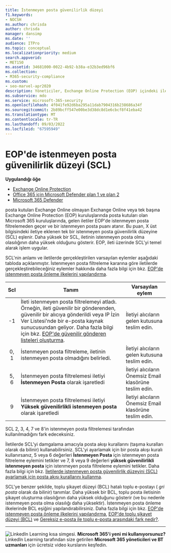 ```yaml
---
title: İstenmeyen posta güvenilirlik düzeyi
f1.keywords:
- NOCSH
ms.author: chrisda
author: chrisda
manager: dansimp
ms.date: ''
audience: ITPro
ms.topic: conceptual
ms.localizationpriority: medium
search.appverid:
- MET150
ms.assetid: 34681000-0022-4b92-b38a-e32b3ed96bf6
ms.collection:
- M365-security-compliance
ms.custom:
- seo-marvel-apr2020
description: Yöneticiler, Exchange Online Protection (EOP) içindeki iletilere uygulanan istenmeyen posta güvenilirlik düzeyi (SCL) hakkında bilgi edinebilir.
ms.subservice: mdo
ms.service: microsoft-365-security
ms.openlocfilehash: 4f041fe92d6ba295a11dab7904316b238686a34f
ms.sourcegitcommit: 2b89bcff547e00be3d38dc8d1e6cbcf8f41eba42
ms.translationtype: MT
ms.contentlocale: tr-TR
ms.lasthandoff: 09/03/2022
ms.locfileid: "67595949"
---
```

# <a name="spam-confidence-level-scl-in-eop"></a>EOP'de istenmeyen posta güvenilirlik düzeyi (SCL)

**Uygulandığı öğe**
- [Exchange Online Protection](exchange-online-protection-overview.md)
- [Office 365 için Microsoft Defender plan 1 ve plan 2](defender-for-office-365.md)
- [Microsoft 365 Defender](../defender/microsoft-365-defender.md)

posta kutuları Exchange Online olmayan Exchange Online veya tek başına Exchange Online Protection (EOP) kuruluşlarında posta kutuları olan Microsoft 365 kuruluşlarında, gelen iletiler EOP'de istenmeyen posta filtrelemeden geçer ve bir istenmeyen posta puanı atanır. Bu puan, X üst bilgisindeki iletiye eklenen tek bir istenmeyen posta güvenilirlik düzeyine (SCL) eşlenir. Daha yüksek bir SCL, iletinin istenmeyen posta olma olasılığının daha yüksek olduğunu gösterir. EOP, ileti üzerinde SCL'yi temel alarak işlem uygular.

SCL'nin anlamı ve iletilerde gerçekleştirilen varsayılan eylemler aşağıdaki tabloda açıklanmıştır. İstenmeyen posta filtreleme kararına göre iletilerde gerçekleştirebileceğiniz eylemler hakkında daha fazla bilgi için bkz. [EOP'de istenmeyen posta önleme ilkelerini yapılandırma](configure-your-spam-filter-policies.md).

|Scl|Tanım|Varsayılan eylem|
|:---:|---|---|
|-1|İleti istenmeyen posta filtrelemeyi atladı. Örneğin, ileti güvenilir bir gönderenden, güvenilir bir alıcıya gönderildi veya IP İzin Ver Listesi'nde bir e-posta kaynak sunucusundan geliyor. Daha fazla bilgi için bkz. [EOP'de güvenilir gönderen listeleri oluşturma](create-safe-sender-lists-in-office-365.md).|İletiyi alıcıların gelen kutusuna teslim edin.|
|0, 1|İstenmeyen posta filtreleme, iletinin istenmeyen posta olmadığını belirledi.|İletiyi alıcıların gelen kutusuna teslim edin.|
|5, 6|İstenmeyen posta filtrelemesi iletiyi **İstenmeyen Posta** olarak işaretledi|İletiyi alıcıların Önemsiz Email klasörüne teslim edin.|
|9|İstenmeyen posta filtrelemesi iletiyi **Yüksek güvenilirlikli istenmeyen posta** olarak işaretledi|İletiyi alıcıların Önemsiz Email klasörüne teslim edin.|

SCL 2, 3, 4, 7 ve 8'in istenmeyen posta filtrelemesi tarafından kullanılmadığını fark edeceksiniz.

İletilerde SCL'yi damgalama amacıyla posta akışı kurallarını (taşıma kuralları olarak da bilinir) kullanabilirsiniz. SCL'yi ayarlamak için bir posta akışı kuralı kullanırsanız, 5 veya 6 değerleri **İstenmeyen Posta** için istenmeyen posta filtreleme eylemini tetikler ve 7, 8 veya 9 değerleri **yüksek güvenilirlikli istenmeyen posta** için istenmeyen posta filtreleme eylemini tetikler. Daha fazla bilgi için bkz. [İletilerde istenmeyen posta güvenilirlik düzeyini (SCL) ayarlamak için posta akışı kurallarını kullanma](/exchange/security-and-compliance/mail-flow-rules/use-rules-to-set-scl).

SCL'ye benzer şekilde, toplu şikayet düzeyi (BCL) hatalı toplu e-postayı ( _gri posta_ olarak da bilinir) tanımlar. Daha yüksek bir BCL, toplu posta iletisinin şikayet oluşturma olasılığının daha yüksek olduğunu gösterir (ve bu nedenle istenmeyen posta olma olasılığı daha yüksektir). İstenmeyen posta önleme ilkelerinde BCL eşiğini yapılandırabilirsiniz. Daha fazla bilgi için bkz. [EOP'de istenmeyen posta önleme ilkelerini yapılandırma](configure-your-spam-filter-policies.md), [EOP'de toplu şikayet düzeyi (BCL)](bulk-complaint-level-values.md) ve [Gereksiz e-posta ile toplu e-posta arasındaki fark nedir?](what-s-the-difference-between-junk-email-and-bulk-email.md).

****

![LinkedIn Learning kısa simgesi.](../../media/eac8a413-9498-4220-8544-1e37d1aaea13.png) **Microsoft 365'i yeni mi kullanıyorsunuz?** LinkedIn Learning tarafından size getirilen **Microsoft 365 yöneticileri ve BT uzmanları** için ücretsiz video kurslarını keşfedin.
